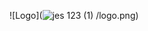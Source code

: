 ![Logo](![jes 123 (1)](https://github.com/user-attachments/assets/2cc0ab2e-dff8-49d5-a7f2-111a07b687b2)
/logo.png)
